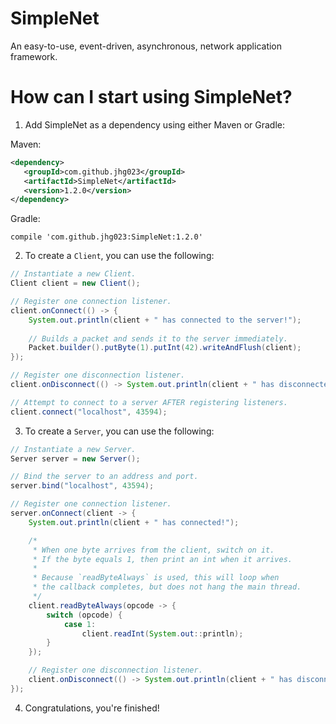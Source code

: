 # SimpleNet
An easy-to-use, event-driven, asynchronous, network application framework.

# How can I start using SimpleNet?
 1. Add SimpleNet as a dependency using either Maven or Gradle:
 
 Maven:
 
 ```xml
<dependency>
    <groupId>com.github.jhg023</groupId>
    <artifactId>SimpleNet</artifactId>
    <version>1.2.0</version>
</dependency>
```

Gradle:

    compile 'com.github.jhg023:SimpleNet:1.2.0'
 
 2. To create a `Client`, you can use the following:
```java
// Instantiate a new Client.
Client client = new Client();

// Register one connection listener.
client.onConnect(() -> {
    System.out.println(client + " has connected to the server!");
    
    // Builds a packet and sends it to the server immediately.
    Packet.builder().putByte(1).putInt(42).writeAndFlush(client);
});

// Register one disconnection listener.
client.onDisconnect(() -> System.out.println(client + " has disconnected from the server!"));

// Attempt to connect to a server AFTER registering listeners.
client.connect("localhost", 43594);
```

 3. To create a `Server`, you can use the following:

```java
// Instantiate a new Server.
Server server = new Server();

// Bind the server to an address and port.
server.bind("localhost", 43594);

// Register one connection listener.
server.onConnect(client -> {
    System.out.println(client + " has connected!");

    /*
     * When one byte arrives from the client, switch on it.
     * If the byte equals 1, then print an int when it arrives.
     *
     * Because `readByteAlways` is used, this will loop when
     * the callback completes, but does not hang the main thread.
     */
    client.readByteAlways(opcode -> {
        switch (opcode) {
            case 1:
                client.readInt(System.out::println);
        }
    });

    // Register one disconnection listener.
    client.onDisconnect(() -> System.out.println(client + " has disconnected!"));
});
```

 4. Congratulations, you're finished!
